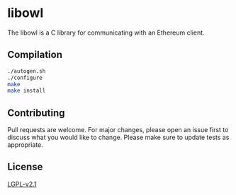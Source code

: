 # libowl
The libowl is a C library for communicating with an Ethereum client.

## Compilation
```bash
./autogen.sh
./configure
make
make install
```

## Contributing
Pull requests are welcome. For major changes, please open an issue first to discuss what you would like to change.
Please make sure to update tests as appropriate.

## License
[LGPL-v2.1](https://choosealicense.com/licenses/lgpl-2.1)
